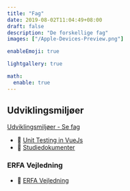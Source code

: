 ```yaml
---
title: "Fag"
date: 2019-08-02T11:04:49+08:00
draft: false
description: "De forskellige fag"
images: ["/Apple-Devices-Preview.png"]

enableEmoji: true

lightgallery: true

math:
  enable: true
---
```

## Udviklingsmiljøer
[Udviklingsmiljøer - Se fag](pbawebudvikling/udviklingsmiljoer/)


* :rocket: [Unit Testing in VueJs](pbawebudvikling/udviklingsmiljoer/unittesting/)
* :rocket: [Studiedokumenter](pbawebudvikling/studieordning/)

### ERFA Vejledning
* :rocket: [ERFA Vejledning](datamatiker/erfa/)
